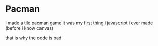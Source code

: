 # Pacman

i made a tile pacman game
it was my first thing i javascript i ever made (before i know canvas)

that is why the code is bad.

